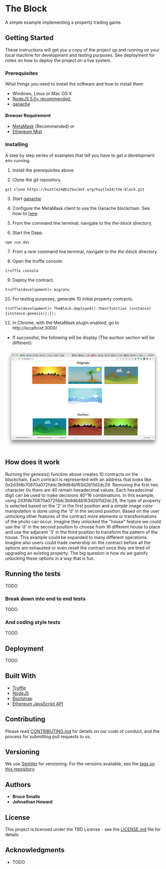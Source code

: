 # The Block

A simple example implementing a property trading game. 

## Getting Started

These instructions will get you a copy of the project up and running on your local machine for development and testing purposes. See deployment for notes on how to deploy the project on a live system.

### Prerequisites

What things you need to install the software and how to install them

* Windows, Linux or Mac OS X
* [NodeJS 5.0+ recommended.](https://nodejs.org/en/)
* [ganache](http://truffleframework.com/ganache/)

#### Browser Requirement  

* [MetaMask](https://metamask.io/) (Recommended) 
or 
* [Ethereum Mist](https://github.com/ethereum/mist/releases)

### Installing

A step by step series of examples that tell you have to get a development env running

1. Install the prerequisites above

2. Clone the git repository. 

```
git clone https://hustle24@bitbucket.org/hustle24/the-block.git
```

3. Start [ganache](http://truffleframework.com/ganache/)

4. Configure the MetaMask client to use the Ganache blockchain. See how-to [here](http://truffleframework.com/docs/advanced/truffle-with-metamask#setting-up-metamask)

5. From the command line terminal, navigate to the *the-block* directory.

6. Start the Dapp.

```
npm run dev
```

7. From a *new* command line terminal, navigate to the *the-block* directory.

8. Open the truffle console.

```
truffle console
```

9. Deploy the contract.

```
truffle(development)> migrate
```

10. For testing purposes, generate 10 initial property contracts.

```
truffle(development)> TheBlock.deployed().then(function (instance) {instance.genesis();});
```

11. In Chrome, with the MetaMask plugin enabled, go to http://localhost:3000/

* If successful, the following will be display (The auction section will be different): 

![Screenshot](/src/images/success.png)

## How does it work

Running the genesis() function above creates 10 contracts on the blockchain. Each contract is represented with an address that looks like 0x2d3fdb70870a072fddc3b9d64b163d2b11d2dc29. Removing the first two character 0x there are 40 remain hexadecimal values. Each hexadecimal digit can be used to make decisions 40^16 combinations. In this example, using 2d3fdb70870a072fddc3b9d64b163d2b11d2dc29, the type of property is selected based on the '2' in the first position and a simple image color manipulation is done using the 'd' in the second position. Based on the user unlocking other features of the contract more elements or transformations of the photo can occur. Imagine they unlocked the "house" feature we could use the 'd' in the second position to choose from 16 different house to place and use the adjacent '3' in the third position to transform the pattern of the house. This example could be expanded to many different operations. Imagine also users could trade ownership on the contract before all the options are exhausted or even resell the contract once they are tired of upgrading an existing property. The big question is how do we gamify unlocking these options in a way that is fun.
## Running the tests

TODO

### Break down into end to end tests

TODO

### And coding style tests

TODO

## Deployment

TODO

## Built With

* [Truffle](http://truffleframework.com/)
* [NodeJS](https://nodejs.org/)
* [Bootstrap](https://getbootstrap.com/)
* [Ethereum JavaScript API](https://github.com/ethereum/web3.js/)

## Contributing

Please read [CONTRIBUTING.md](https://gist.github.com/PurpleBooth/b24679402957c63ec426) for details on our code of conduct, and the process for submitting pull requests to us.

## Versioning

We use [SemVer](http://semver.org/) for versioning. For the versions available, see the [tags on this repository](https://github.com/your/project/tags). 

## Authors

* **Bruce Smalls** 
* **Johnathan Howard**

## License

This project is licensed under the TBD License - see the [LICENSE.md](LICENSE.md) file for details

## Acknowledgments

* TODO